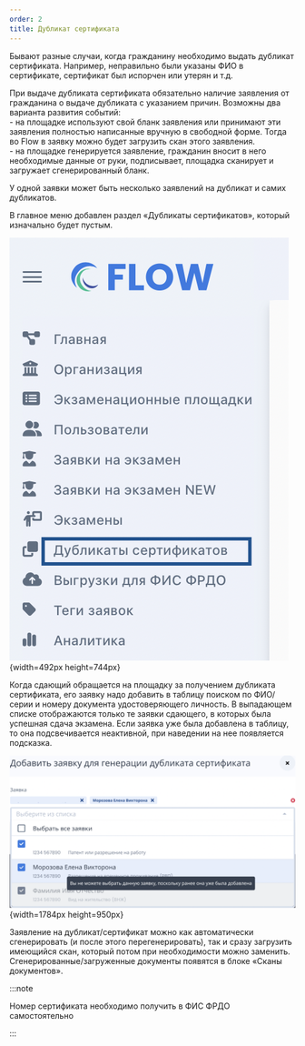 ```yaml
---
order: 2
title: Дубликат сертификата
---
```


Бывают разные случаи, когда гражданину необходимо выдать дубликат сертификата. Например, неправильно были указаны ФИО в сертификате, сертификат был испорчен или утерян и т.д.

При выдаче дубликата сертификата обязательно наличие заявления от гражданина о выдаче дубликата с указанием причин. Возможны два варианта развития событий:\
\- на площадке используют свой бланк заявления или принимают эти заявления полностью написанные вручную в свободной форме. Тогда во Flow в заявку можно будет загрузить скан этого заявления.\
\- на площадке генерируется заявление, гражданин вносит в него необходимые данные от руки, подписывает, площадка сканирует и загружает сгенерированный бланк.

У одной заявки может быть несколько заявлений на дубликат и самих дубликатов.

В главное меню добавлен раздел «Дубликаты сертификатов», который изначально будет пустым.

![](./dublikat-sertifikata-2.png){width=492px height=744px}

Когда сдающий обращается на площадку за получением дубликата сертификата, его заявку надо добавить в таблицу поиском по ФИО/серии и номеру документа удостоверяющего личность. В выпадающем списке отображаются только те заявки сдающего, в которых была успешная сдача экзамена. Если заявка уже была добавлена в таблицу, то она подсвечивается неактивной, при наведении на нее появляется подсказка.

![](./dublikat-sertifikata.png){width=1784px height=950px}



Заявление на дубликат/сертификат можно как автоматически сгенерировать (и после этого перегенерировать), так и сразу загрузить имеющийся скан, который потом при необходимости можно заменить. Сгенерированные/загруженные документы появятся в блоке «Сканы документов».

:::note 

Номер сертификата необходимо получить в ФИС ФРДО самостоятельно

:::